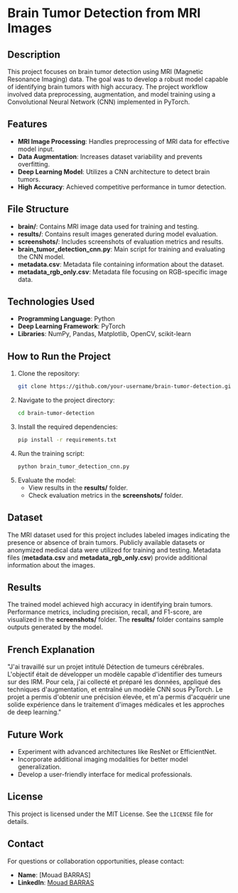 # Brain Tumor Detection from MRI Images

## Description
This project focuses on brain tumor detection using MRI (Magnetic Resonance Imaging) data. The goal was to develop a robust model capable of identifying brain tumors with high accuracy. The project workflow involved data preprocessing, augmentation, and model training using a Convolutional Neural Network (CNN) implemented in PyTorch.

## Features
- **MRI Image Processing**: Handles preprocessing of MRI data for effective model input.
- **Data Augmentation**: Increases dataset variability and prevents overfitting.
- **Deep Learning Model**: Utilizes a CNN architecture to detect brain tumors.
- **High Accuracy**: Achieved competitive performance in tumor detection.

## File Structure
- **brain/**: Contains MRI image data used for training and testing.
- **results/**: Contains result images generated during model evaluation.
- **screenshots/**: Includes screenshots of evaluation metrics and results.
- **brain_tumor_detection_cnn.py**: Main script for training and evaluating the CNN model.
- **metadata.csv**: Metadata file containing information about the dataset.
- **metadata_rgb_only.csv**: Metadata file focusing on RGB-specific image data.

## Technologies Used
- **Programming Language**: Python
- **Deep Learning Framework**: PyTorch
- **Libraries**: NumPy, Pandas, Matplotlib, OpenCV, scikit-learn

## How to Run the Project
1. Clone the repository:
   ```bash
   git clone https://github.com/your-username/brain-tumor-detection.git
   ```
2. Navigate to the project directory:
   ```bash
   cd brain-tumor-detection
   ```
3. Install the required dependencies:
   ```bash
   pip install -r requirements.txt
   ```
4. Run the training script:
   ```bash
   python brain_tumor_detection_cnn.py
   ```
5. Evaluate the model:
   - View results in the **results/** folder.
   - Check evaluation metrics in the **screenshots/** folder.

## Dataset
The MRI dataset used for this project includes labeled images indicating the presence or absence of brain tumors. Publicly available datasets or anonymized medical data were utilized for training and testing. Metadata files (**metadata.csv** and **metadata_rgb_only.csv**) provide additional information about the images.

## Results
The trained model achieved high accuracy in identifying brain tumors. Performance metrics, including precision, recall, and F1-score, are visualized in the **screenshots/** folder. The **results/** folder contains sample outputs generated by the model.

## French Explanation
"J'ai travaillé sur un projet intitulé Détection de tumeurs cérébrales. L'objectif était de développer un modèle capable d'identifier des tumeurs sur des IRM. Pour cela, j'ai collecté et préparé les données, appliqué des techniques d'augmentation, et entraîné un modèle CNN sous PyTorch. Le projet a permis d'obtenir une précision élevée, et m'a permis d'acquérir une solide expérience dans le traitement d'images médicales et les approches de deep learning."

## Future Work
- Experiment with advanced architectures like ResNet or EfficientNet.
- Incorporate additional imaging modalities for better model generalization.
- Develop a user-friendly interface for medical professionals.

## License
This project is licensed under the MIT License. See the `LICENSE` file for details.

## Contact
For questions or collaboration opportunities, please contact:
- **Name**: [Mouad BARRAS]
- **LinkedIn**: [Mouad BARRAS](https://www.linkedin.com/in/mouad-barras/)
